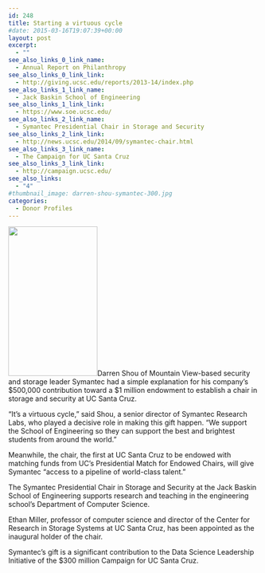 ```yaml
---
id: 248
title: Starting a virtuous cycle
#date: 2015-03-16T19:07:39+00:00
layout: post
excerpt:
  - ""
see_also_links_0_link_name:
  - Annual Report on Philanthropy
see_also_links_0_link_link:
  - http://giving.ucsc.edu/reports/2013-14/index.php
see_also_links_1_link_name:
  - Jack Baskin School of Engineering
see_also_links_1_link_link:
  - https://www.soe.ucsc.edu/
see_also_links_2_link_name:
  - Symantec Presidential Chair in Storage and Security
see_also_links_2_link_link:
  - http://news.ucsc.edu/2014/09/symantec-chair.html
see_also_links_3_link_name:
  - The Campaign for UC Santa Cruz
see_also_links_3_link_link:
  - http://campaign.ucsc.edu/
see_also_links:
  - "4"
#thumbnail_image: darren-shou-symantec-300.jpg
categories:
  - Donor Profiles
---
```

<img class="alignright size-medium wp-image-249" src="http://live-ucsc-giving.pantheonsite.io/wp-content/uploads/2017/08/darren-shou-symantec-300-179x300.jpg" alt="" width="179" height="300" />Darren Shou of Mountain View-based security and storage leader Symantec had a simple explanation for his company&#8217;s $500,000 contribution toward a $1 million endowment to establish a chair in storage and security at UC Santa Cruz.

&#8220;It&#8217;s a virtuous cycle,&#8221; said Shou, a senior director of Symantec Research Labs, who played a decisive role in making this gift happen. &#8220;We support the School of Engineering so they can support the best and brightest students from around the world.&#8221;

Meanwhile, the chair, the first at UC Santa Cruz to be endowed with matching funds from UC&#8217;s Presidential Match for Endowed Chairs, will give Symantec &#8220;access to a pipeline of world-class talent.&#8221;

The Symantec Presidential Chair in Storage and Security at the Jack Baskin School of Engineering supports research and teaching in the engineering school&#8217;s Department of Computer Science.

Ethan Miller, professor of computer science and director of the Center for Research in Storage Systems at UC Santa Cruz, has been appointed as the inaugural holder of the chair.

Symantec&#8217;s gift is a significant contribution to the Data Science Leadership Initiative of the $300 million Campaign for UC Santa Cruz.